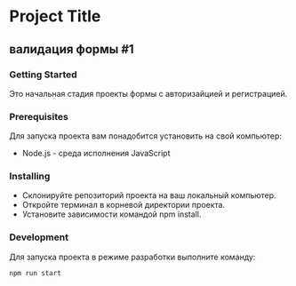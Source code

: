 # Project Title

## валидация формы #1

### Getting Started
Это начальная стадия проекты формы с авторизайцией и регистрацией.
### Prerequisites
Для запуска проекта вам понадобится установить на свой компьютер:

- Node.js - среда исполнения JavaScript

### Installing
- Склонируйте репозиторий проекта на ваш локальный компьютер.
- Откройте терминал в корневой директории проекта.
- Установите зависимости командой npm install.
### Development
Для запуска проекта в режиме разработки выполните команду:

```js
npm run start
```
